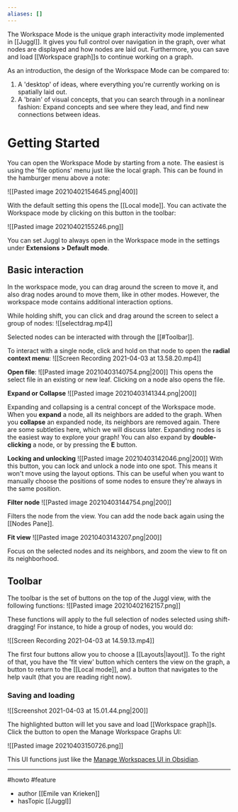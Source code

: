 ```yaml
---
aliases: []
---
```


The Workspace Mode is the unique graph interactivity mode implemented in [[Juggl]]. It gives you full control over navigation in the graph, over what nodes are displayed and how nodes are laid out. Furthermore, you can save and load [[Workspace graph]]s to continue working on a graph.

As an introduction, the design of the Workspace Mode can be compared to: 
1. A 'desktop' of ideas, where everything you're currently working on is spatially laid out.
2. A 'brain' of visual concepts, that you can search through in a nonlinear fashion: Expand concepts and see where they lead, and find new connections between ideas.

# Getting Started
You can open the Workspace Mode by starting from a note. The easiest is using the 'file options' menu just like the local graph. This can be found in the hamburger menu above a note: 

![[Pasted image 20210402154645.png|400]]

With the default setting this opens the [[Local mode]]. You can activate the Workspace mode by clicking on this button in the toolbar: 

![[Pasted image 20210402155246.png]]

You can set Juggl to always open in the Workspace mode in the settings under **Extensions > Default mode**. 

## Basic interaction
In the workspace mode, you can drag around the screen to move it, and also drag nodes around to move them, like in other modes. However, the workspace mode contains additional interaction options.

While holding shift, you can click and drag around the screen to select a group of nodes:
![[selectdrag.mp4]]

Selected nodes can be interacted with through the [[#Toolbar]]. 

To interact with a single node, click and hold on that node to open the **radial context menu**: 
![[Screen Recording 2021-04-03 at 13.58.20.mp4]]

**Open file**: 
![[Pasted image 20210403140754.png|200]]
This opens the select file in an existing or new leaf. Clicking on a node also opens the file.

**Expand or Collapse**
![[Pasted image 20210403141344.png|200]]

Expanding and collapsing is a central concept of the Workspace mode. When you **expand** a node, all its neighbors are added to the graph.  When you **collapse** an expanded node, its neighbors are removed again. There are some subtleties here, which we will discuss later. 
Expanding nodes is the easiest way to explore your graph! You can also expand by **double-clicking** a node, or by pressing the **E** button. 

**Locking and unlocking**
![[Pasted image 20210403142046.png|200]]
With this button, you can lock and unlock a node into one spot. This means it won't move using the layout options. This can be useful when you want to manually choose the positions of some nodes to ensure they're always in the same position.


**Filter node**
![[Pasted image 20210403144754.png|200]]

Filters the node from the view. You can add the node back again using the [[Nodes Pane]].

**Fit view**
![[Pasted image 20210403143207.png|200]]

Focus on the selected nodes and its neighbors, and zoom the view to fit on its neighborhood.
## Toolbar
The toolbar is the set of buttons on the top of the Juggl view, with the following functions: 
![[Pasted image 20210402162157.png]]

These functions will apply to the full selection of nodes selected using shift-dragging! For instance, to hide a group of nodes, you would do: 

![[Screen Recording 2021-04-03 at 14.59.13.mp4]]

The first four buttons allow you to choose a [[Layouts|layout]]. To the right of that, you have the 'fit view' button which centers the view on the graph, a button to return to the [[Local mode]], and a button that navigates to the help vault (that you are reading right now). 

### Saving and loading
![[Screenshot 2021-04-03 at 15.01.44.png|200]]

The highlighted button will let you save and load [[Workspace graph]]s. Click the button to open the Manage Workspace Graphs UI: 

![[Pasted image 20210403150726.png]]

This UI functions just like the [Manage Workspaces UI in Obsidian](https://help.obsidian.md/Plugins/Workspaces).

--- 
#howto #feature
- author [[Emile van Krieken]]
- hasTopic [[Juggl]]